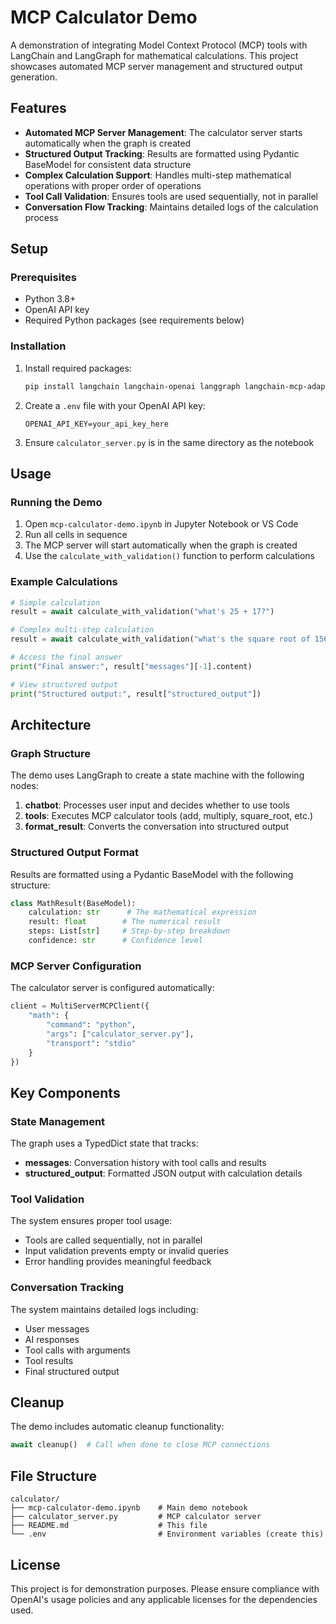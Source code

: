 # MCP Calculator Demo

A demonstration of integrating Model Context Protocol (MCP) tools with LangChain and LangGraph for mathematical calculations. This project showcases automated MCP server management and structured output generation.

## Features

- **Automated MCP Server Management**: The calculator server starts automatically when the graph is created
- **Structured Output Tracking**: Results are formatted using Pydantic BaseModel for consistent data structure
- **Complex Calculation Support**: Handles multi-step mathematical operations with proper order of operations
- **Tool Call Validation**: Ensures tools are used sequentially, not in parallel
- **Conversation Flow Tracking**: Maintains detailed logs of the calculation process

## Setup

### Prerequisites

- Python 3.8+
- OpenAI API key
- Required Python packages (see requirements below)

### Installation

1. Install required packages:
   ```bash
   pip install langchain langchain-openai langgraph langchain-mcp-adapters python-dotenv pydantic
   ```

2. Create a `.env` file with your OpenAI API key:
   ```
   OPENAI_API_KEY=your_api_key_here
   ```

3. Ensure `calculator_server.py` is in the same directory as the notebook

## Usage

### Running the Demo

1. Open `mcp-calculator-demo.ipynb` in Jupyter Notebook or VS Code
2. Run all cells in sequence
3. The MCP server will start automatically when the graph is created
4. Use the `calculate_with_validation()` function to perform calculations

### Example Calculations

   ```python
   # Simple calculation
   result = await calculate_with_validation("what's 25 + 17?")

   # Complex multi-step calculation
   result = await calculate_with_validation("what's the square root of 156.789, plus 47.234, then multiply by 3?")

   # Access the final answer
   print("Final answer:", result["messages"][-1].content)

   # View structured output
   print("Structured output:", result["structured_output"])
   ```

## Architecture

### Graph Structure

The demo uses LangGraph to create a state machine with the following nodes:

1. **chatbot**: Processes user input and decides whether to use tools
2. **tools**: Executes MCP calculator tools (add, multiply, square_root, etc.)
3. **format_result**: Converts the conversation into structured output

### Structured Output Format

Results are formatted using a Pydantic BaseModel with the following structure:

```python
class MathResult(BaseModel):
    calculation: str      # The mathematical expression
    result: float        # The numerical result
    steps: List[str]     # Step-by-step breakdown
    confidence: str      # Confidence level
```

### MCP Server Configuration

The calculator server is configured automatically:

```python
client = MultiServerMCPClient({
    "math": {
        "command": "python",
        "args": ["calculator_server.py"], 
        "transport": "stdio"
    }
})
```

## Key Components

### State Management

The graph uses a TypedDict state that tracks:
- **messages**: Conversation history with tool calls and results
- **structured_output**: Formatted JSON output with calculation details

### Tool Validation

The system ensures proper tool usage:
- Tools are called sequentially, not in parallel
- Input validation prevents empty or invalid queries
- Error handling provides meaningful feedback

### Conversation Tracking

The system maintains detailed logs including:
- User messages
- AI responses
- Tool calls with arguments
- Tool results
- Final structured output

## Cleanup

The demo includes automatic cleanup functionality:

```python
await cleanup()  # Call when done to close MCP connections
```

## File Structure

```
calculator/
├── mcp-calculator-demo.ipynb    # Main demo notebook
├── calculator_server.py         # MCP calculator server
├── README.md                    # This file
└── .env                         # Environment variables (create this)
```

## License

This project is for demonstration purposes. Please ensure compliance with OpenAI's usage policies and any applicable licenses for the dependencies used.
